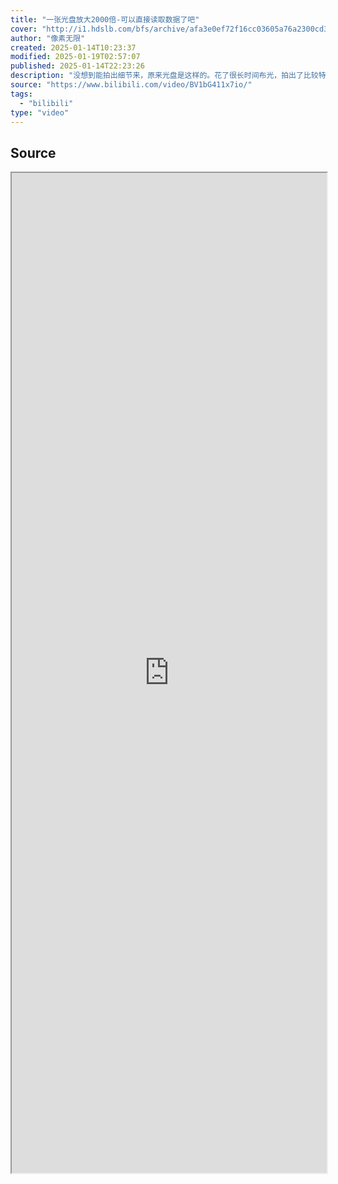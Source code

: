 ```yaml
---
title: "一张光盘放大2000倍-可以直接读取数据了吧"
cover: "http://i1.hdslb.com/bfs/archive/afa3e0ef72f16cc03605a76a2300cd3639060ae4.jpg@189w_107h.webp"
author: "像素无限"
created: 2025-01-14T10:23:37
modified: 2025-01-19T02:57:07
published: 2025-01-14T22:23:26
description: "没想到能拍出细节来，原来光盘是这样的。花了很长时间布光，拍出了比较特别的反光效果。"
source: "https://www.bilibili.com/video/BV1bG411x7io/"
tags:
  - "bilibili"
type: "video"
---
```


## Source

<iframe src='https://player.bilibili.com/player.html?isOutside=true&bvid=BV1bG411x7io&p=1&autoplay=false' style='height:40vh;width:100%' class='iframe-radius' allow='fullscreen'/><center>via: <a href='https://www.bilibili.com/video/BV1bG411x7io' target='_blank' class='external-link'>https://www.bilibili.com/video/BV1bG411x7io</a></center>

## Notes
